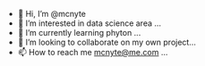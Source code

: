 - 👋 Hi, I’m @mcnyte
- 👀 I’m interested in data science area ...
- 🌱 I’m currently learning phyton ...
- 💞️ I’m looking to collaborate on my own project...
- 📫 How to reach me mcnyte@me.com ...

<!---
mcnyte/mcnyte is a ✨ special ✨ repository because its `README.md` (this file) appears on your GitHub profile.
You can click the Preview link to take a look at your changes.
--->
